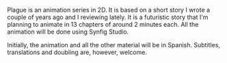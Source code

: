 Plague is an animation series in 2D. It is based on a short story I wrote a couple of years ago and I reviewing lately. It is a futuristic story that I'm planning to animate in 13 chapters of around 2 minutes each. All the animation will be done using Synfig Studio.

Initially, the animation and all the other material will be in Spanish. Subtitles, translations and doubling are, however, welcome.